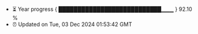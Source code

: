 - ⏳ Year progress { ███████████████████████████▁▁▁ } 92.10 %
- ⏰ Updated on Tue, 03 Dec 2024 01:53:42 GMT

